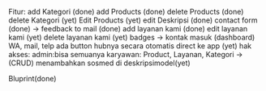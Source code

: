 Fitur:
	add Kategori (done)
	add Products (done)
	delete Products (done)
	delete Kategori (yet)
	Edit Products (yet)
	edit Deskripsi (done)
	contact form (done) -> feedback to mail (done)
	add layanan kami (done)
	edit layanan kami (yet)
	delete layanan kami (yet)
	badges -> kontak masuk (dashboard)
	WA, mail, telp ada button hubnya secara otomatis direct ke app (yet)
	hak akses:
		admin:bisa semuanya
		karyawan: Product, Layanan, Kategori -> (CRUD)
	menambahkan sosmed di deskripsimodel(yet)
	

Bluprint(done)
